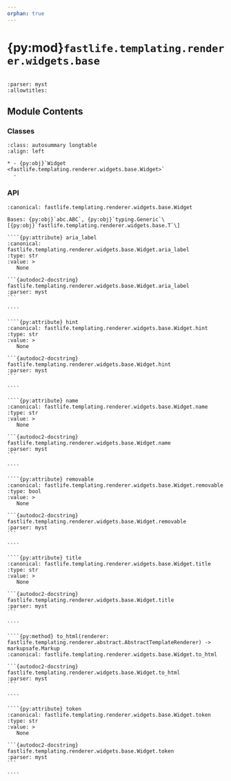 ```yaml
---
orphan: true
---
```


# {py:mod}`fastlife.templating.renderer.widgets.base`

```{py:module} fastlife.templating.renderer.widgets.base
```

```{autodoc2-docstring} fastlife.templating.renderer.widgets.base
:parser: myst
:allowtitles:
```

## Module Contents

### Classes

````{list-table}
:class: autosummary longtable
:align: left

* - {py:obj}`Widget <fastlife.templating.renderer.widgets.base.Widget>`
  -
````

### API

`````{py:class} Widget(name: str, *, value: fastlife.templating.renderer.widgets.base.T | None = None, error: str | None = None, title: str | None = None, hint: str | None = None, token: str | None = None, aria_label: str | None = None, removable: bool = False)
:canonical: fastlife.templating.renderer.widgets.base.Widget

Bases: {py:obj}`abc.ABC`, {py:obj}`typing.Generic`\[{py:obj}`fastlife.templating.renderer.widgets.base.T`\]

````{py:attribute} aria_label
:canonical: fastlife.templating.renderer.widgets.base.Widget.aria_label
:type: str
:value: >
   None

```{autodoc2-docstring} fastlife.templating.renderer.widgets.base.Widget.aria_label
:parser: myst
```

````

````{py:attribute} hint
:canonical: fastlife.templating.renderer.widgets.base.Widget.hint
:type: str
:value: >
   None

```{autodoc2-docstring} fastlife.templating.renderer.widgets.base.Widget.hint
:parser: myst
```

````

````{py:attribute} name
:canonical: fastlife.templating.renderer.widgets.base.Widget.name
:type: str
:value: >
   None

```{autodoc2-docstring} fastlife.templating.renderer.widgets.base.Widget.name
:parser: myst
```

````

````{py:attribute} removable
:canonical: fastlife.templating.renderer.widgets.base.Widget.removable
:type: bool
:value: >
   None

```{autodoc2-docstring} fastlife.templating.renderer.widgets.base.Widget.removable
:parser: myst
```

````

````{py:attribute} title
:canonical: fastlife.templating.renderer.widgets.base.Widget.title
:type: str
:value: >
   None

```{autodoc2-docstring} fastlife.templating.renderer.widgets.base.Widget.title
:parser: myst
```

````

````{py:method} to_html(renderer: fastlife.templating.renderer.abstract.AbstractTemplateRenderer) -> markupsafe.Markup
:canonical: fastlife.templating.renderer.widgets.base.Widget.to_html

```{autodoc2-docstring} fastlife.templating.renderer.widgets.base.Widget.to_html
:parser: myst
```

````

````{py:attribute} token
:canonical: fastlife.templating.renderer.widgets.base.Widget.token
:type: str
:value: >
   None

```{autodoc2-docstring} fastlife.templating.renderer.widgets.base.Widget.token
:parser: myst
```

````

`````
